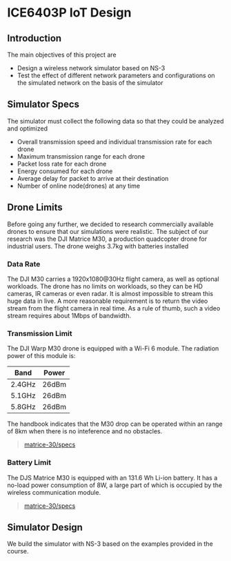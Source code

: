 # ICE6403P IoT Design

## Introduction

The main objectives of this project are

- Design a wireless network simulator based on NS-3
- Test the effect of different network parameters and configurations on the simulated network on the basis of the simulator

## Simulator Specs

The simulator must collect the following data so that they could be analyzed and optimized

- Overall transmission speed and individual transmission rate for each drone
- Maximum transmission range for each drone
- Packet loss rate for each drone
- Energy consumed for each drone
- Average delay for packet to arrive at their destination
- Number of online node(drones) at any time

## Drone Limits

Before going any further, we decided to research commercially available drones to ensure that our simulations were realistic. The subject of our research was the DJI Matrice M30, a production quadcopter drone for industrial users. The drone weighs 3.7kg with batteries installed

### Data Rate

The DJI M30 carries a 1920x1080@30Hz flight camera, as well as optional workloads. The drone has no limits on workloads, so they can be HD cameras, IR cameras or even radar. It is almost impossible to stream this huge data in live. A more reasonable requirement is to return the video stream from the flight camera in real time. As a rule of thumb, such a video stream requires about 1Mbps of bandwidth.

### Transmission Limit

The DJI Warp M30 drone is equipped with a Wi-Fi 6 module. The radiation power of this module is:

| Band   | Power |
| ------ | ----- |
| 2.4GHz | 26dBm |
| 5.1GHz | 26dBm |
| 5.8GHz | 26dBm |

The handbook indicates that the M30 drop can be operated within an range of 8km when there is no inteference and no obstacles.

> [matrice-30/specs](https://www.dji.com/cn/matrice-30/specs)

### Battery Limit

The DJS Matrice M30 is equipped with an 131.6 Wh Li-ion battery. It has a no-load power consumption of 8W, a large part of which is occupied by the wireless communication module.

> [matrice-30/specs](https://www.dji.com/cn/matrice-30/specs)

## Simulator Design

We build the simulator with NS-3 based on the examples provided in the course.

